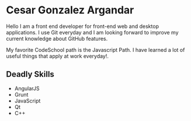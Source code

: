 # Cesar Gonzalez Argandar

Hello I am a front end developer for front-end web and desktop applications. I use Git everyday and I am looking forward to improve my current knowledge about GitHub features.

My favorite CodeSchool path is the Javascript Path. I have learned a lot of useful things that apply at work everyday!.

## Deadly Skills
* AngularJS
* Grunt
* JavaScript
* Qt
* C++

